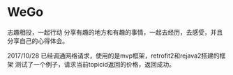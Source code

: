 # WeGo
志趣相投，一起行动
分享有趣的地方和有趣的事情，一起去经历，去感受，并且分享自己的心得体会。

2017/10/28
已经调通网络请求，使用的是mvp框架，retrofit2和rejava2搭建的框架
测试了一个例子，请求当前topicid返回的价格，返回成功。